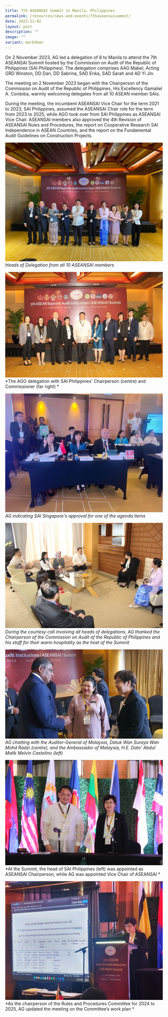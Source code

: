 ```yaml
---
title: 7th ASEANSAI Summit in Manila, Philippines
permalink: /resources/news-and-events/7thaseansaisummit/
date: 2023-11-02
layout: post
description: ""
image: ""
variant: markdown
---
```

On 2 November 2023, AG led a delegation of 8 to Manila to attend the 7th ASEANSAI Summit hosted by the Commission on Audit of the Republic of Philippines (SAI Philippines). The delegation comprises AAG Mabel, Acting GRD Winston, DD Dan, DD Sabrina, SAD Erika, SAD Sarah and AD Yi Jin. 

The meeting on 2 November 2023 began with the Chairperson of the Commission on Audit of the Republic of Philippines, His Excellency Gamaliel A. Cordoba, warmly welcoming delegates from all 10 ASEAN member SAIs.

During the meeting, the incumbent ASEANSAI Vice Chair for the term 2021 to 2023, SAI Philippines, assumed the ASEANSAI Chair role for the term from 2023 to 2025, while AGO took over from SAI Philippines as ASEANSAI Vice Chair. ASEANSAI members also approved the 4th Revision of ASEANSAI Rules and Procedures, the report on Cooperative Research SAI Independence in ASEAN Countries, and the report on the Fundamental Audit Guidelines on Construction Projects. 

![](/images/News%20&%20Events%20Photos/2023/7thaseansai-1.jpg)
*Heads of Delegation from all 10 ASEANSAI members*

![](/images/News%20&%20Events%20Photos/2023/7thaseansai-2.jpg)
*The AGO delegation with SAI Philippines' Chairperson (centre) and Commissioner (far right) *

![](/images/News%20&%20Events%20Photos/2023/7thaseansai-3.jpg)
*AG indicating SAI Singapore's approval for one of the agenda items*

![](/images/News%20&%20Events%20Photos/2023/7thaseansai-4.jpg)
*During the courtesy call involving all heads of delegations, AG thanked the Chairperson of the Commission on Audit of the Republic of Philippines and his staff for their warm hospitality as the host of the Summit*

![](/images/News%20&%20Events%20Photos/2023/7thaseansai-5.jpg)
*AG chatting with the Auditor-General of Malaysia, Datuk Wan Suraya Wan Mohd Radzi (centre), and the Ambassador of Malaysia, H.E. Dato’ Abdul Malik Melvin Castelino (left)*

![](/images/News%20&%20Events%20Photos/2023/7thaseansai-6.jpg)
*At the Summit, the head of SAI Philippines (left) was appointed as ASEANSAI Chairperson, while AG was appointed Vice Chair of ASEANSAI *

![](/images/News%20&%20Events%20Photos/2023/7thaseansai-7.jpg)
*As the chairperson of the Rules and Procedures Committee for 2024 to 2025, AG updated the meeting on the Committee’s work plan *